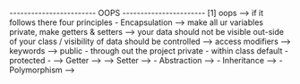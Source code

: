 ------------------------ OOPS -----------------------
[1] oops --> if it follows there four principles
    - Encapsulation
        --> make all ur variables private, make getters & setters
        --> your data should not be visible out-side of your class / visibility of data should be controlled
        --> access modifiers --> keywords --> public - through out the project
                                              private - within class
                                              default -
                                              protected -
        --> Getter -->
        --> Setter -->
    - Abstraction
        --> 
    - Inheritance
        -->
    - Polymorphism
        -->